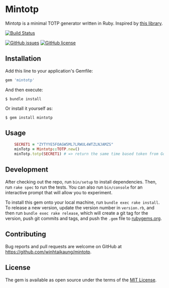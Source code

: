 # Mintotp

Mintotp is a minimal TOTP generator written in Ruby. Inspired by [this library](https://github.com/susam/mintotp).

[![Build Status](https://app.travis-ci.com/winhtaikaung/mintotp-ruby.svg?branch=main)](https://app.travis-ci.com/winhtaikaung/mintotp-ruby)

[![GitHub issues](https://img.shields.io/github/issues/winhtaikaung/mintotp-ruby)](https://github.com/winhtaikaung/mintotp-ruby/issues)
[![GitHub license](https://img.shields.io/github/license/winhtaikaung/mintotp-ruby)](https://github.com/winhtaikaung/mintotp-ruby/blob/main/LICENSE.txt)


<!-- Welcome to your new gem! In this directory, you'll find the files you need to be able to package up your Ruby library into a gem. Put your Ruby code in the file `lib/mintotp`. To experiment with that code, run `bin/console` for an interactive prompt. -->

<!-- TODO: Delete this and the text above, and describe your gem -->

## Installation

Add this line to your application's Gemfile:

```ruby
gem 'mintotp'
```

And then execute:

    $ bundle install

Or install it yourself as:

    $ gem install mintotp

## Usage

```ruby
    SECRET1 = "ZYTYYE5FOAGW5ML7LRWUL4WTZLNJAMZS"
    minTotp = Mintotp::TOTP.new()
    minTotp.totp(SECRET1) # => return the same time based token from Google Authenticator
```

## Development

After checking out the repo, run `bin/setup` to install dependencies. Then, run `rake spec` to run the tests. You can also run `bin/console` for an interactive prompt that will allow you to experiment.

To install this gem onto your local machine, run `bundle exec rake install`. To release a new version, update the version number in `version.rb`, and then run `bundle exec rake release`, which will create a git tag for the version, push git commits and tags, and push the `.gem` file to [rubygems.org](https://rubygems.org).

## Contributing

Bug reports and pull requests are welcome on GitHub at https://github.com/winhtaikaung/mintotp.


## License

The gem is available as open source under the terms of the [MIT License](https://opensource.org/licenses/MIT).
